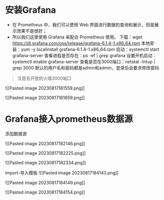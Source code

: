# 安装Grafana
- 在 Prometheus 中，我们可以使用 Web 界面进行数据的查询和展示，但是展示效果不是很好；
- 所以我们这里使用 Grafana 来配合 Prometheus 使用。
下载：wget https://dl.grafana.com/oss/release/grafana-6.1.4-1.x86_64.rpm
本地安装：yum -y localinstall grafana-6.1.4-1.x86_64.rpm
启动：systemctl start grafana-server
查看进程是否存在：ps -ef | grep grafana
设置开机启动：systemctl enable grafana-server
查看是否在3000端口：netstat -lntup | grep 3000
默认的用户名和密码都是admin和admin，登录后会要求修改密码
 > 注意去开放防火墙3000端口
 
![[Pasted image 20230817181559.png]]

![[Pasted image 20230817181659.png]]

# Grafana接入prometheus数据源

添加数据源

![[Pasted image 20230817182146.png]]

![[Pasted image 20230817182225.png]]

![[Pasted image 20230817182334.png]]

import-导入模板
![[Pasted image 20230817184143.png]]

![[Pasted image 20230817184149.png]]

![[Pasted image 20230817184154.png]]

